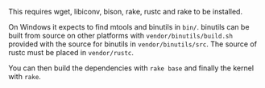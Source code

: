 This requires wget, libiconv, bison, rake, rustc and rake to be installed.

On Windows it expects to find mtools and binutils in `bin/`. binutils can be built from source on other platforms with `vendor/binutils/build.sh` provided with the source for binutils in `vendor/binutils/src`.
The source of rustc must be placed in `vendor/rustc`.

You can then build the dependencies with `rake base` and finally the kernel with `rake`.